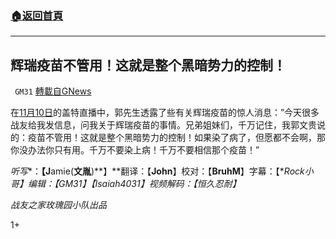 ###  [:house:返回首頁](https://github.com/ourhimalayas/txt)
---

## 辉瑞疫苗不管用！这就是整个黑暗势力的控制！
` GM31` [轉載自GNews](https://gnews.org/zh-hans/546648/)

在[11月10日](https://gtv.org/getter/5faac384ad3f0f61d2bf1596)的盖特直播中，郭先生透露了些有关辉瑞疫苗的惊人消息：”今天很多战友给我发信息，问我关于辉瑞疫苗的事情。兄弟姐妹们，千万记住，我郭文贵说的：疫苗不管用！这就是整个黑暗势力的控制！如果染了病了，但愿都不会啊，那你没办法你只有用。千万不要染上病！千万不要相信那个疫苗！”

*听写**：**【J**amie(**文胤**)**】**翻译：【**John**】校对：【**BruhM**】字幕：【**Rock小哥】编辑：【GM31】【Isaiah4031】视频解码：【恒久忍耐】*

*战友之家玫瑰园小队出品*

1+
